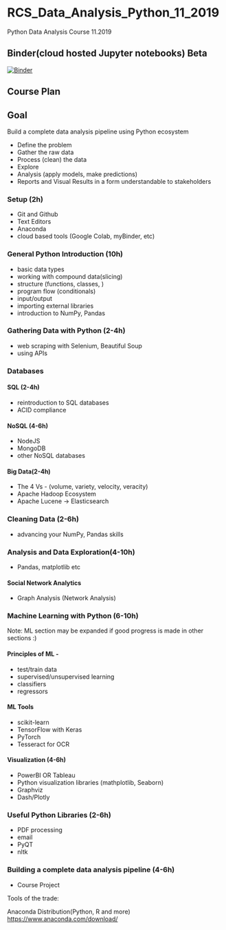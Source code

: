 # RCS_Data_Analysis_Python_11_2019
Python Data Analysis Course 11.2019


## Binder(cloud hosted Jupyter notebooks) Beta
[![Binder](https://mybinder.org/badge.svg)](https://mybinder.org/v2/gh/ValRCS/RCS_Data_Analysis_Python_11_2019/master)

## Course Plan

## Goal
Build a complete data analysis pipeline using Python ecosystem

* Define the problem
* Gather the raw data
* Process (clean) the data
* Explore
* Analysis (apply models, make predictions)
* Reports and Visual Results in a form understandable to stakeholders

### Setup (2h)
* Git and Github
* Text Editors
* Anaconda 
* cloud based tools (Google Colab, myBinder, etc)

### General Python Introduction (10h)
* basic data types 
* working with compound data(slicing)
* structure (functions, classes, )
* program flow (conditionals)
* input/output
* importing external libraries
* introduction to NumPy, Pandas

### Gathering Data with Python (2-4h)
* web scraping with Selenium, Beautiful Soup
* using APIs

### Databases
#### SQL (2-4h)
* reintroduction to SQL databases
* ACID compliance

#### NoSQL (4-6h)
* NodeJS
* MongoDB
* other NoSQL databases

#### Big Data(2-4h)
* The 4 Vs - (volume, variety, velocity, veracity)
* Apache Hadoop Ecosystem
* Apache Lucene -> Elasticsearch

### Cleaning Data (2-6h)
* advancing your NumPy, Pandas skills

### Analysis and Data Exploration(4-10h)
* Pandas, matplotlib etc

#### Social Network Analytics
* Graph Analysis (Network Analysis)

### Machine Learning with Python (6-10h)
Note: ML section may be expanded if good progress is made in other sections :)
#### Principles of ML -
* test/train data
* supervised/unsupervised learning
* classifiers
* regressors

#### ML Tools
* scikit-learn
* TensorFlow with Keras
* PyTorch
* Tesseract for OCR


#### Visualization (4-6h)
* PowerBI OR Tableau
* Python visualization libraries (mathplotlib, Seaborn)
* Graphviz
* Dash/Plotly

### Useful Python Libraries (2-6h)
* PDF processing
* email
* PyQT
* nltk

### Building a complete data analysis pipeline (4-6h)
* Course Project

Tools of the trade:


Anaconda Distribution(Python, R and more)
https://www.anaconda.com/download/
